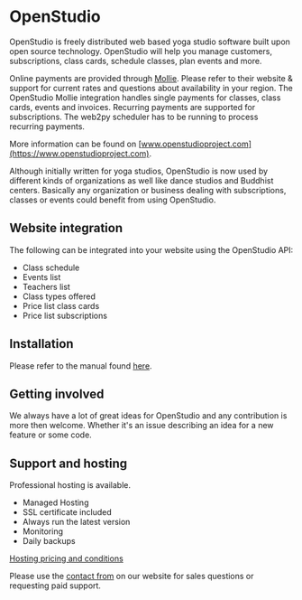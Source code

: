 # OpenStudio

OpenStudio is freely distributed web based yoga studio software built upon open source technology. 
OpenStudio will help you manage customers, subscriptions, class cards, schedule classes, plan events and more. 

Online payments are provided through [Mollie](https://www.mollie.com/en). Please refer to their website & support for current rates and questions about availability in your region.
The OpenStudio Mollie integration handles single payments for classes, class cards, events and invoices. Recurring payments are supported for subscriptions. The web2py scheduler has to be running to process recurring payments.

More information can be found on [www.openstudioproject.com](https://www.openstudioproject.com).

Although initially written for yoga studios, OpenStudio is now used by different kinds of organizations as well like dance studios and Buddhist centers. Basically any organization or business dealing with subscriptions, classes or events could benefit from using OpenStudio.

## Website integration

The following can be integrated into your website using the OpenStudio API:

- Class schedule
- Events list
- Teachers list
- Class types offered
- Price list class cards
- Price list subscriptions


## Installation

Please refer to the manual found [here](http://openstudio-docs.readthedocs.io/en/latest/).

## Getting involved

We always have a lot of great ideas for OpenStudio and any contribution is more then welcome. Whether it's an issue describing an idea for a new feature or some code.

## Support and hosting

Professional hosting is available.

- Managed Hosting
- SSL certificate included
- Always run the latest version
- Monitoring
- Daily backups 

[Hosting pricing and conditions](https://openstudioproject.com/get)


Please use the [contact from](https://openstudioproject.com/contact) on our website for sales questions or requesting paid support.
